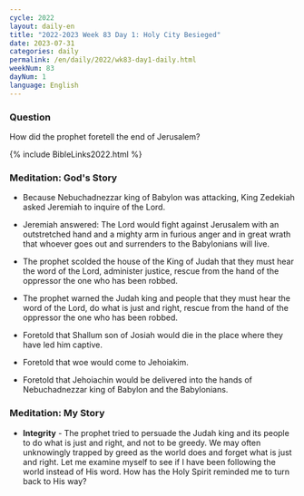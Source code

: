 ```yaml
---
cycle: 2022
layout: daily-en
title: "2022-2023 Week 83 Day 1: Holy City Besieged"
date: 2023-07-31
categories: daily
permalink: /en/daily/2022/wk83-day1-daily.html
weekNum: 83
dayNum: 1
language: English
---
```


### Question     
How did the prophet foretell the end of Jerusalem?

{% include BibleLinks2022.html %}

### Meditation: God's Story   
+ Because Nebuchadnezzar king of Babylon was attacking, King Zedekiah asked Jeremiah to inquire of the Lord. 

+ Jeremiah answered: The Lord would fight against Jerusalem with an outstretched hand and a mighty arm in furious anger and in great wrath that whoever goes out and surrenders to the Babylonians will live. 

+ The prophet scolded the house of the King of Judah that they must hear the word of the Lord, administer justice, rescue from the hand of the oppressor the one who has been robbed. 

+ The prophet warned the Judah king and people that they must hear the word of the Lord, do what is just and right, rescue from the hand of the oppressor the one who has been robbed. 

+ Foretold that Shallum son of Josiah would die in the place where they have led him captive. 

+ Foretold that woe would come to Jehoiakim. 

+ Foretold that Jehoiachin would be delivered into the hands of Nebuchadnezzar king of Babylon and the Babylonians. 

### Meditation: My Story   
+ **Integrity** - The prophet tried to persuade the Judah king and its people to do what is just and right, and not to be greedy. We may often unknowingly trapped by greed as the world does and forget what is just and right. Let me examine myself to see if I have been following the world instead of His word. How has the Holy Spirit reminded me to turn back to His way? 

